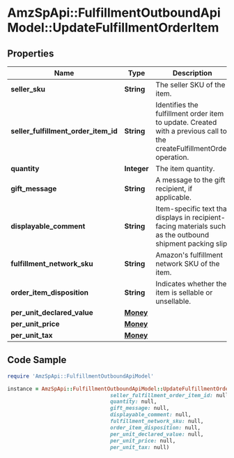 # AmzSpApi::FulfillmentOutboundApiModel::UpdateFulfillmentOrderItem

## Properties

Name | Type | Description | Notes
------------ | ------------- | ------------- | -------------
**seller_sku** | **String** | The seller SKU of the item. | [optional] 
**seller_fulfillment_order_item_id** | **String** | Identifies the fulfillment order item to update. Created with a previous call to the createFulfillmentOrder operation. | 
**quantity** | **Integer** | The item quantity. | 
**gift_message** | **String** | A message to the gift recipient, if applicable. | [optional] 
**displayable_comment** | **String** | Item-specific text that displays in recipient-facing materials such as the outbound shipment packing slip. | [optional] 
**fulfillment_network_sku** | **String** | Amazon&#39;s fulfillment network SKU of the item. | [optional] 
**order_item_disposition** | **String** | Indicates whether the item is sellable or unsellable. | [optional] 
**per_unit_declared_value** | [**Money**](Money.md) |  | [optional] 
**per_unit_price** | [**Money**](Money.md) |  | [optional] 
**per_unit_tax** | [**Money**](Money.md) |  | [optional] 

## Code Sample

```ruby
require 'AmzSpApi::FulfillmentOutboundApiModel'

instance = AmzSpApi::FulfillmentOutboundApiModel::UpdateFulfillmentOrderItem.new(seller_sku: null,
                                 seller_fulfillment_order_item_id: null,
                                 quantity: null,
                                 gift_message: null,
                                 displayable_comment: null,
                                 fulfillment_network_sku: null,
                                 order_item_disposition: null,
                                 per_unit_declared_value: null,
                                 per_unit_price: null,
                                 per_unit_tax: null)
```



